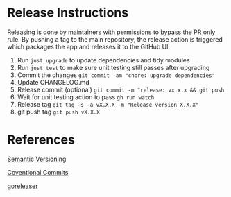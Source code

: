 # Release Instructions

Releasing is done by maintainers with permissions to bypass the PR only rule.
By pushing a tag to the main repository, the release action is triggered which
packages the app and releases it to the GitHub UI.

1. Run `just upgrade` to update dependencies and tidy modules
1. Run `just test` to make sure unit testing still passes after upgrading
1. Commit the changes `git commit -am "chore: upgrade dependencies"`
1. Update CHANGELOG.md
1. Release commit (optional) `git commit -m "release: vx.x.x && git push`
1. Wait for unit testing action to pass `gh run watch`
1. Release tag `git tag -s -a vX.X.X -m "Release version X.X.X"`
1. git push tag `git push vX.X.X`

# References

[Semantic Versioning](https://semver.org/)

[Coventional Commits](https://www.conventionalcommits.org/en/v1.0.0/)

[goreleaser](https://goreleaser.com/)
